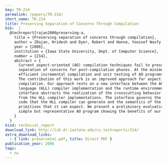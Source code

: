 ```yaml
---
key: TR-214
permalink: /papers/TR-214/
short_name: TR-214
title: Preserving Separation of Concerns Through Compilation
bib:  |
  @techreport{rajan2006preserving-a,
    title = {Preserving separation of concerns through compilation},
    author = {Rajan, Hridesh and Dyer, Robert and Hanna, Youssef Wasfy and Narayanappa, Harish},
    year = {2006},
    institution = {Iowa State University, Dept. of Computer Science},
    number = {214},
    abstract = {
      Current aspect-oriented (AO) compilation techniques fail to preserve the
      separation of concerns for post-compilation phases. At the minimum, it makes
      efficient incremental compilation and unit testing of AO programs challenging.
      The contribution of this work is an improved approach for aspect-oriented
      compilation. Our approach rests on a new interface between the AO high-level
      language (HLL) compiler implementation and the runtime environment. Our
      interface abstracts the realization of the crosscutting behavior at run-time
      from the HLL compiler implementations. The interface governs the intermediate
      code that the HLL compiler can generate and the semantics of the crosscutting
      primitives that it can expect. We present a preliminary evaluation using a
      simple but representative AO program showing the benefits of our approach.
    }
  }
kind: technical_report
download_link: http://lib.dr.iastate.edu/cs_techreports/214/
extra_download_links:
  - { link: preserveSoC.pdf, title: Direct PDF }
publication_year: 2006
tags:
  - nu
---
```

